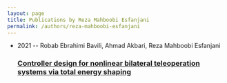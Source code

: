 ```yaml
---
layout: page
title: Publications by Reza Mahboobi Esfanjani
permalink: /authors/reza-mahboobi-esfanjani
---
```


<ul class="post-list">
<li><span class='post-meta'>2021 -- Robab Ebrahimi Bavili, Ahmad Akbari, Reza Mahboobi Esfanjani</span><h3><a class='post-link' href="{{ site.baseurl }}/controller-design-for-nonlinear-bilateral-teleoperation-systems-via-total-energy-shaping">Controller design for nonlinear bilateral teleoperation systems via total energy shaping</a></h3></li>

</ul>
